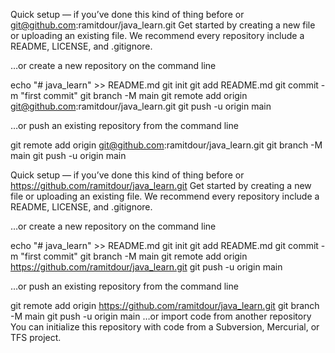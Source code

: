 Quick setup — if you’ve done this kind of thing before
or
git@github.com:ramitdour/java_learn.git
Get started by creating a new file or uploading an existing file. We recommend every repository include a README, LICENSE, and .gitignore.

…or create a new repository on the command line

echo "# java_learn" >> README.md
git init
git add README.md
git commit -m "first commit"
git branch -M main
git remote add origin git@github.com:ramitdour/java_learn.git
git push -u origin main


…or push an existing repository from the command line

git remote add origin git@github.com:ramitdour/java_learn.git
git branch -M main
git push -u origin main





Quick setup — if you’ve done this kind of thing before
or
https://github.com/ramitdour/java_learn.git
Get started by creating a new file or uploading an existing file. We recommend every repository include a README, LICENSE, and .gitignore.

…or create a new repository on the command line

echo "# java_learn" >> README.md
git init
git add README.md
git commit -m "first commit"
git branch -M main
git remote add origin https://github.com/ramitdour/java_learn.git
git push -u origin main



…or push an existing repository from the command line

git remote add origin https://github.com/ramitdour/java_learn.git
git branch -M main
git push -u origin main
…or import code from another repository
You can initialize this repository with code from a Subversion, Mercurial, or TFS project.